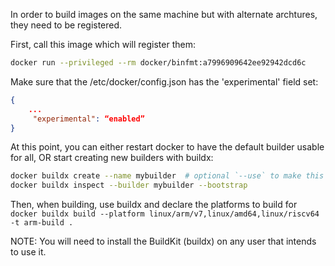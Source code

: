 In order to build images on the same machine but with alternate archtures, they need to be registered.

First, call this image which will register them:
```sh
docker run --privileged --rm docker/binfmt:a7996909642ee92942dcd6c
```

Make sure that the /etc/docker/config.json has the 'experimental' field set:
```json
{
    ...
     "experimental": “enabled”
}
```


At this point, you can either restart docker to have the default builder usable for all, OR start creating new builders with buildx:
```sh
docker buildx create --name mybuilder  # optional `--use` to make this builder the new default
docker buildx inspect --builder mybuilder --bootstrap
```

Then, when building, use buildx and declare the platforms to build for `docker buildx build --platform linux/arm/v7,linux/amd64,linux/riscv64 -t arm-build .`

NOTE: You will need to install the BuildKit (buildx) on any user that intends to use it.